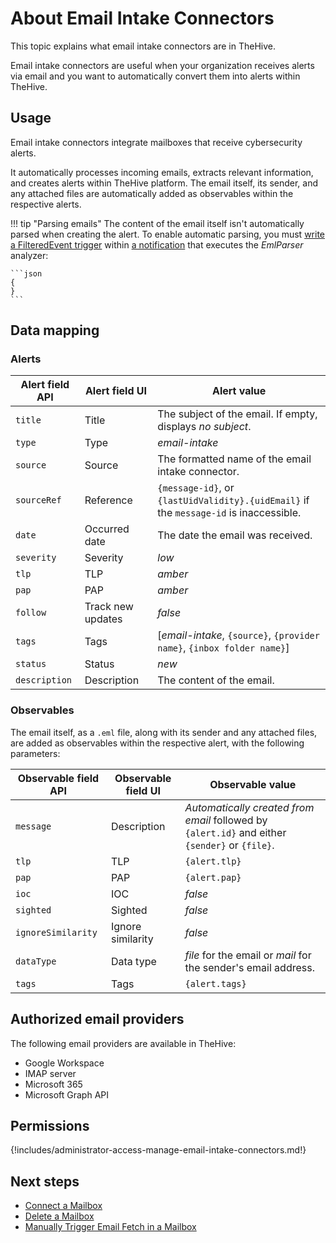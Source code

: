 # About Email Intake Connectors

This topic explains what email intake connectors are in TheHive.

Email intake connectors are useful when your organization receives alerts via email and you want to automatically convert them into alerts within TheHive.

## Usage

Email intake connectors integrate mailboxes that receive cybersecurity alerts. 

It automatically processes incoming emails, extracts relevant information, and creates alerts within TheHive platform. The email itself, its sender, and any attached files are automatically added as observables within the respective alerts.

!!! tip "Parsing emails"
    The content of the email itself isn't automatically parsed when creating the alert. To enable automatic parsing, you must [write a FilteredEvent trigger](../../user-guides/organization/configure-organization/manage-notifications/write-filtered-event-trigger.md) within [a notification](../../user-guides/organization/configure-organization/manage-notifications/about-notifications.md) that executes the *EmlParser* analyzer:

    ```json
    {
    }
    ```

## Data mapping

### Alerts

| Alert field API | Alert field UI | Alert value |
|---|---|---|
| `title` | Title | The subject of the email. If empty, displays *no subject*. |
| `type` | Type | *email-intake* |
| `source` | Source | The formatted name of the email intake connector. |
| `sourceRef` | Reference | `{message-id}`, or `{lastUidValidity}.{uidEmail}` if the `message-id` is inaccessible. |
| `date` | Occurred date | The date the email was received. |
| `severity` | Severity | *low* |
| `tlp` | TLP | *amber* |
| `pap` | PAP | *amber* |
| `follow` | Track new updates | *false* |
| `tags` | Tags | [*email-intake*, `{source}`, `{provider name}`, `{inbox folder name}`] |
| `status` | Status | *new* | 
| `description` | Description | The content of the email. |

### Observables

The email itself, as a `.eml` file, along with its sender and any attached files, are added as observables within the respective alert, with the following parameters:

| Observable field API | Observable field UI | Observable value |
|---|---|---|
| `message` | Description | *Automatically created from email* followed by `{alert.id}` and either `{sender}` or `{file}`. |
| `tlp` | TLP | `{alert.tlp}` |
| `pap` | PAP | `{alert.pap}` |
| `ioc` | IOC | *false* |   
| `sighted` | Sighted | *false* | 
| `ignoreSimilarity` | Ignore similarity | *false* | 
| `dataType` | Data type | *file* for the email or *mail* for the sender's email address. |
| `tags` | Tags | `{alert.tags}` |

## Authorized email providers

The following email providers are available in TheHive:

* Google Workspace
* IMAP server
* Microsoft 365
* <!-- md:version 5.5 --> Microsoft Graph API

## Permissions

{!includes/administrator-access-manage-email-intake-connectors.md!}

<h2>Next steps</h2>

* [Connect a Mailbox](connect-a-mailbox.md)
* [Delete a Mailbox](delete-a-mailbox-connection.md)
* [Manually Trigger Email Fetch in a Mailbox](fetch-emails.md)